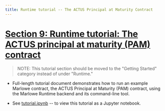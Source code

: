 ```yaml
---
title: Runtime tutorial -- The ACTUS Principal at Maturity Contract
---
```


# [Section 9: Runtime tutorial: The ACTUS principal at maturity (PAM) contract](https://github.com/input-output-hk/marlowe-cardano/blob/main/marlowe-runtime/doc/tutorial.md)

> NOTE: This tutorial section should be moved to the "Getting Started" category instead of under "Runtime." 

* Full-length tutorial document demonstrates how to run an example Marlowe contract, the ACTUS Principal at Maturity (PAM) contract, using the Marlowe Runtime backend and its command-line tool. 

* See [tutorial.ipynb](https://github.com/input-output-hk/marlowe-cardano/blob/main/marlowe-runtime/doc/tutorial.ipynb) -- to view this tutorial as a Jupyter notebook. 

